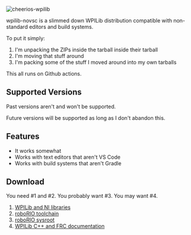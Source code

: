 
![cheerios-wpilib](https://github.com/frc4533-lincoln/wpilib-novsc/assets/132951735/aad7e542-a570-4386-a896-088189fd797d)

wpilib-novsc is a slimmed down WPILib distribution compatible with non-standard editors and build systems.

To put it simply:
 1. I'm unpacking the ZIPs inside the tarball inside their tarball
 2. I'm moving that stuff around
 3. I'm packing some of the stuff I moved around into my own tarballs

This all runs on Github actions.

## Supported Versions

Past versions aren't and won't be supported.

Future versions will be supported as long as I don't abandon this.

## Features

 - It works somewhat
 - Works with text editors that aren't VS Code
 - Works with build systems that aren't Gradle

## Download

You need #1 and #2. You probably want #3. You may want #4.

 1. [WPILib and NI libraries](https://github.com/frc4533-lincoln/wpilib-novsc/releases/latest/download/wpilib-novsc-athena.tar.xz)
 2. [roboRIO toolchain](https://github.com/frc4533-lincoln/wpilib-novsc/releases/latest/download/wpilib-novsc-toolchain.tar.xz)
 3. [roboRIO sysroot](https://github.com/frc4533-lincoln/wpilib-novsc/releases/latest/download/wpilib-novsc-sysroot.tar.xz)
 4. [WPILib C++ and FRC documentation](https://github.com/frc4533-lincoln/wpilib-novsc/releases/latest/download/wpilib-novsc-docs.tar.xz)
